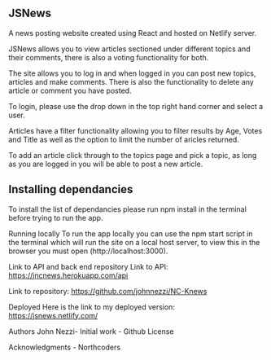 ## JSNews

A news posting website created using React and hosted on Netlify server.

JSNews allows you to view articles sectioned under different topics and their comments, there is also a voting functionality for both.

The site allows you to log in and when logged in you can post new topics, articles and make comments. There is also the functionality to delete any article or comment you have posted.

To login, please use the drop down in the top right hand corner and select a user.

Articles have a filter functionality allowing you to filter results by Age, Votes and Title as well as the option to limit the number of aricles returned.

To add an article click through to the topics page and pick a topic, as long as you are logged in you will be able to post a new article.


## Installing dependancies

To install the list of dependancies please run npm install in the terminal before trying to run the app.

Running locally
To run the app locally you can use the npm start script in the terminal which will run the site on a local host server, to view this in the browser you must open (http://localhost:3000).

Link to API and back end repository
Link to API: https://jncnews.herokuapp.com/api

Link to repository: https://github.com/johnnezzi/NC-Knews

Deployed
Here is the link to my deployed version: https://jsnews.netlify.com/

Authors
John Nezzi- Initial work - Github License

Acknowledgments -
Northcoders
